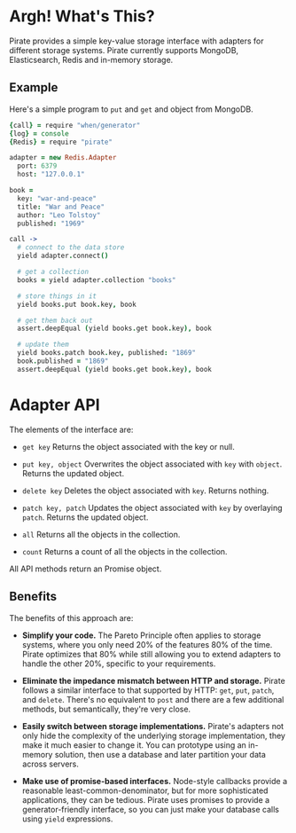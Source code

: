 # Argh! What's This?

Pirate provides a simple key-value storage interface with adapters for different storage systems. Pirate currently supports MongoDB, Elasticsearch, Redis and in-memory storage.

## Example

Here's a simple program to `put` and `get` and object from MongoDB.

```coffee
{call} = require "when/generator"
{log} = console
{Redis} = require "pirate"

adapter = new Redis.Adapter
  port: 6379
  host: "127.0.0.1"

book =
  key: "war-and-peace"
  title: "War and Peace"
  author: "Leo Tolstoy"
  published: "1969"

call ->
  # connect to the data store
  yield adapter.connect()

  # get a collection
  books = yield adapter.collection "books"

  # store things in it
  yield books.put book.key, book

  # get them back out
  assert.deepEqual (yield books.get book.key), book

  # update them
  yield books.patch book.key, published: "1869"
  book.published = "1869"
  assert.deepEqual (yield books.get book.key), book
```

# Adapter API

The elements of the interface are:

* `get key` Returns the object associated with the key or null.

* `put key, object` Overwrites the object associated with `key` with `object`. Returns the updated object.

* `delete key` Deletes the object associated with `key`. Returns nothing.

* `patch key, patch` Updates the object associated with `key` by overlaying `patch`. Returns the updated object.

* `all` Returns all the objects in the collection.

* `count` Returns a count of all the objects in the collection.

All API methods return an Promise object.

## Benefits

The benefits of this approach are:

* **Simplify your code.** The Pareto Principle often applies to storage systems, where you only need 20% of the features 80% of the time. Pirate optimizes that 80% while still allowing you to extend adapters to handle the other 20%, specific to your requirements.

* **Eliminate the impedance mismatch between HTTP and storage.** Pirate follows a similar interface to that supported by HTTP: `get`, `put`, `patch`, and `delete`. There's no equivalent to `post` and there are a few additional  methods, but semantically, they're very close.

* **Easily switch between storage implementations.** Pirate's adapters not only hide the complexity of the underlying storage implementation, they make it much easier to change it. You can prototype using an in-memory solution, then use a database and later partition your data across servers.

* **Make use of promise-based interfaces.** Node-style callbacks provide a reasonable least-common-denominator, but for more sophisticated applications, they can be tedious. Pirate uses promises to provide a generator-friendly interface, so you can just make your database calls using `yield` expressions.
